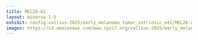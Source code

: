 ```yaml
---
title: MEL26-A1
layout: minerva-1-5
exhibit: config-vallius-2025/early_melanoma_tumor_intrinsic_e41/MEL26-A1
images: https://s3.amazonaws.com/www.cycif.org/vallius-2025/early_melanoma_tumor_intrinsic_e41/MEL26-A1
---
```


